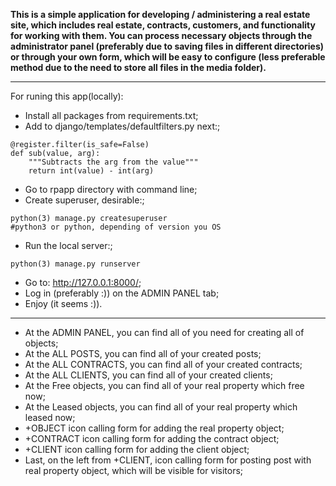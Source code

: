 **This is a simple application for developing / administering a real estate site, 
which includes real estate, contracts, customers, and functionality for working with them.
You can process necessary objects through the administrator panel (preferably due to saving files in different directories)
or through your own form, which will be easy to configure (less preferable method due to the need to store all
files in the media folder).**
***
For runing this app(locally):
- Install all packages from requirements.txt;
- Add to django/templates/defaultfilters.py next:;
```
@register.filter(is_safe=False)
def sub(value, arg):
    """Subtracts the arg from the value"""
    return int(value) - int(arg)
```
- Go to rpapp directory with command line;
- Create superuser, desirable:;
```
python(3) manage.py createsuperuser
#python3 or python, depending of version you OS
```
- Run the local server:;
```
python(3) manage.py runserver
```
- Go to: http://127.0.0.1:8000/;
- Log in (preferably :)) on the ADMIN PANEL tab;
- Enjoy (it seems :)).
***
* At the ADMIN PANEL, you can find all of you need for creating all of objects;
* At the ALL POSTS, you can find all of your created posts;
* At the ALL CONTRACTS, you can find all of your created contracts;
* At the ALL CLIENTS, you can find all of your created clients;
* At the Free objects, you can find all of your real property which free now;
* At the Leased objects, you can find all of your real property which leased now;
* +OBJECT icon calling form for adding the real property object;
* +CONTRACT icon calling form for adding the contract object;
* +CLIENT icon calling form for adding the client object;
* Last, on the left from +CLIENT, icon calling form for posting post with real property object, which will be visible for visitors;
